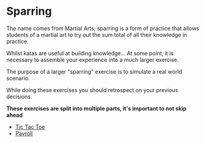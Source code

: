 # Sparring

The name comes from Martial Arts; sparring is a form of practice that allows students of a martial art to try out the sum total of all their knowledge in practice.

Whilst katas are useful at building knowledge... At some point, it is necessary to assemble your experience into a much larger exercise.

The purpose of a larger "sparring" exercise is to simulate a real world scenario.

While doing these exercises you should retrospect on your previous decisions.

**These exercises are split into multiple parts, it's important to not skip ahead**

* [Tic Tac Toe](./tic-tac-toe)
* [Payroll](./payroll)

